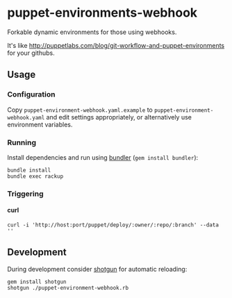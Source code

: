 puppet-environments-webhook
===========================

Forkable dynamic environments for those using webhooks.

It's like http://puppetlabs.com/blog/git-workflow-and-puppet-environments for your githubs.

## Usage

### Configuration

Copy `puppet-environment-webhook.yaml.example` to `puppet-environment-webhook.yaml` and edit settings appropriately, or alternatively use environment variables.

### Running

Install dependencies and run using [bundler](http://bundler.io/) (`gem install bundler`):

    bundle install
    bundle exec rackup

### Triggering

#### curl

    curl -i 'http://host:port/puppet/deploy/:owner/:repo/:branch' --data ''

## Development

During development consider [shotgun](https://github.com/rtomayko/shotgun]) for automatic reloading:

    gem install shotgun
    shotgun ./puppet-environment-webhook.rb
